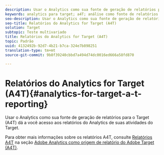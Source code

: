 ```yaml
---
description: Usar o Analytics como sua fonte de geração de relatórios para o Target (A4T) dá a você acesso aos relatórios do Analytics de suas atividades do Target.
keywords: analytics para target; a4T; análise como fonte de relatórios
seo-description: Usar o Analytics como sua fonte de geração de relatórios para o Target (A4T) dá a você acesso aos relatórios do Analytics de suas atividades do Target.
seo-title: Relatórios do Analytics for Target (A4T)
solution: Target
subtopic: Teste multivariado
title: Relatórios do Analytics for Target (A4T)
topic: Padrão
uuid: 4132492b-92d7-4b21-b7ca-324e7b898251
translation-type: tm+mt
source-git-commit: 9b8f39240cbbd7a494d74dc0016ed666a58fd870

---
```



# Relatórios do Analytics for Target (A4T){#analytics-for-target-a-t-reporting}

Usar o Analytics como sua fonte de geração de relatórios para o Target (A4T) dá a você acesso aos relatórios do Analytics de suas atividades do Target.

Para obter mais informações sobre os relatórios A4T, consulte [Relatórios A4T](../c-integrating-target-with-mac/a4t/reporting.md#concept_716AF8D545AD404EAAEE99A6DB7B9483) na seção [Adobe Analytics como origem de relatório do Adobe Target (A4T)](../c-integrating-target-with-mac/a4t/a4t.md#concept_7540C8C04259434AB6EE33B09F47A1DE).
